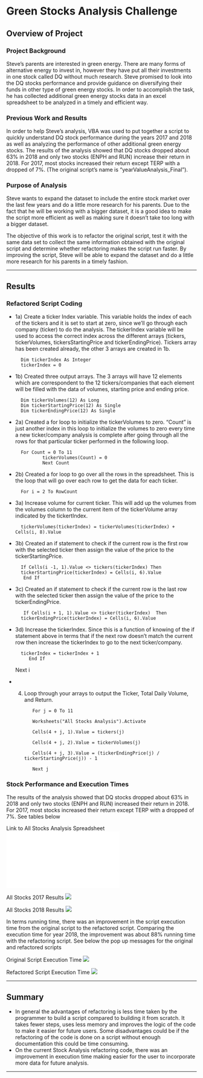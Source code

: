 # Green Stocks Analysis Challenge

## Overview of Project

### Project Background
Steve’s parents are interested in green energy. There are many forms of alternative energy to invest in, however they have put all their investments in one stock called DQ without much research. Steve promised to look into the DQ stocks performance and provide guidance on diversifying their funds in other type of green energy stocks. In order to accomplish the task, he has collected additional green energy stocks data in an excel spreadsheet to be analyzed in a timely and efficient way.
### Previous Work and Results
In order to help Steve’s analysis, VBA was used to put together a script to quickly understand DQ stock performance during the years 2017 and 2018 as well as analyzing the performance of other additional green energy stocks. The results of the analysis showed that DQ stocks dropped about 63% in 2018 and only two stocks (ENPH and RUN) increase their return in 2018. For 2017, most stocks increased their return except TERP with a dropped of 7%. (The original script’s name is “yearValueAnalysis_Final”).
### Purpose of Analysis
Steve wants to expand the dataset to include the entire stock market over the last few years and do a little more research for his parents. Due to the fact that he will be working with a bigger dataset, it is a good idea to make the script more efficient as well as making sure it doesn’t take too long with a bigger dataset.

The objective of this work is to refactor the original script, test it with the same data set to collect the same information obtained with the original script and determine whether refactoring makes the script run faster. By improving the script, Steve will be able to expand the dataset and do a little more research for his parents in a timely fashion. 


---
## Results

### Refactored Script Coding
* 1a) Create a ticker Index variable. This variable holds the index of each of the tickers and it is set to start at zero, since we’ll go through each company (ticker) to do the analysis. The tickerIndex variable will be used to access the correct index across the different arrays (tickers, tickerVolumes, tickersStartingPrice and tickerEndingPrice). Tickers array has been created already, the other 3 arrays are created in 1b.

    	Dim tickerIndex As Integer 
		tickerIndex = 0

* 1b) Created three output arrays. The 3 arrays will have 12 elements which are correspondent to the 12 tickers/companies that each element will be filled with the data of volumes, starting price and ending price.

		Dim tickerVolumes(12) As Long
		Dim tickerStartingPrice(12) As Single
		Dim tickerEndingPrice(12) As Single

* 2a) Created a for loop to initialize the tickerVolumes to zero. “Count” is just another index in this loop to initialize the volumes to zero every time a new ticker/company analysis is complete after going through all the rows for that particular ticker performed in the following loop.
    	
		For Count = 0 To 11
        		tickerVolumes(Count) = 0
            	Next Count


* 2b) Created a for loop to go over all the rows in the spreadsheet. This is the loop that will go over each row to get the data for each ticker.

		For i = 2 To RowCount

* 3a) Increase volume for current ticker. This will add up the volumes from the volumes column to the current item of the tickerVolume array indicated by the tickertIndex.

		tickerVolumes(tickerIndex) = tickerVolumes(tickerIndex) + Cells(i, 8).Value

* 3b) Created an if statement to check if the current row is the first row with the selected ticker then assign the value of the price to the tickerStartingPrice.
 
       	If Cells(i -1, 1).Value <> tickers(tickerIndex) Then
		tickerStartingPrice(tickerIndex) = Cells(i, 6).Value
         End If

* 3c) Created an if statement to check if the current row is the last row with the selected ticker then assign the value of the price to the tickerEndingPrice.
 
         If Cells(i + 1, 1).Value <> ticker(tickerIndex)  Then
		tickerEndingPrice(tickerIndex) = Cells(i, 6).Value


* 3d) Increase the tickerIndex. Since this is a function of knowing of the if statement above in terms that if the next row doesn’t match the current row then increase the tickerIndex to go to the next ticker/company.

		tickerIndex = tickerIndex + 1
           End If
        	
	Next i

* 4) Loop through your arrays to output the Ticker, Total Daily Volume, and Return.
    
        	For j = 0 To 11
    
       		Worksheets("All Stocks Analysis").Activate
       
       		Cells(4 + j, 1).Value = tickers(j)
	
			Cells(4 + j, 2).Value = tickerVolumes(j)
	
			Cells(4 + j, 3).Value = (tickerEndingPrice(j) / tickerStartingPrice(j)) - 1
  
    		Next j

### Stock Performance and Execution Times
The results of the analysis showed that DQ stocks dropped about 63% in 2018 and only two stocks (ENPH and RUN) increased their return in 2018. For 2017, most stocks increased their return except TERP with a dropped of 7%. See tables below

Link to All Stocks Analysis Spreadsheet
![](VBA_Challenge.xlsm)


All Stocks 2017 Results
![](AllStocks2017_Results.png)

All Stocks 2018 Results
![](AllStocks2018_Results.png)

In terms running time, there was an improvement in the script execution time from the original script to the refactored script. Comparing the execution time for year 2018, the improvement was about 88% running time with the refactoring script. See below the pop up messages for the original and refactored scripts

Original Script Execution Time
![](VBA_Challenge_2018_OriginalScript.png)


Refactored Script Execution Time
![](VBA_Challenge_2018.png)

---
## Summary

* In general the advantages of refactoring is less time taken by the programmer to build a script compared to building it from scratch. It takes fewer steps, uses less memory and improves the logic of the code to make it easier for future users. Some disadvantages could be if the refactoring of the code is done on a script without enough documentation this could be time consuming.
* On the current Stock Analysis refactoring code, there was an improvement in execution time making easier for the user to incorporate more data for future analysis.

---
